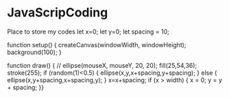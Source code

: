 # JavaScripCoding
Place to store my codes
let x=0;
let y=0;
let spacing = 10;

function setup() {
	createCanvas(windowWidth, windowHeight);
	background(100);
}

function draw() {
//	ellipse(mouseX, mouseY, 20, 20);
	fill(25,54,36);
stroke(255);
	if (random(1)<0.5) {
		ellipse(x,y,x+spacing,y+spacing);
	 } else {
		ellipse(x,y+spacing,x+spacing,y);
	}
	x=x+spacing;
	if (x > width) {
		x = 0;
		y = y + spacing;
	}}
